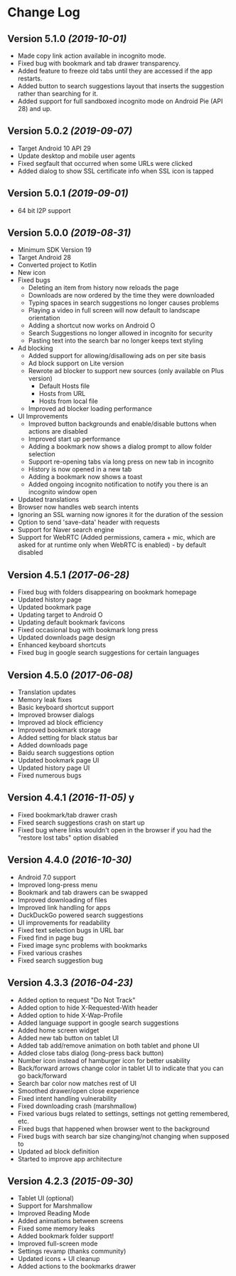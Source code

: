 Change Log
==========

Version 5.1.0 *(2019-10-01)*
----------------------------
- Made copy link action available in incognito mode.
- Fixed bug with bookmark and tab drawer transparency.
- Added feature to freeze old tabs until they are accessed if the app restarts.
- Added button to search suggestions layout that inserts the suggestion rather than searching for it.
- Added support for full sandboxed incognito mode on Android Pie (API 28) and up.

Version 5.0.2 *(2019-09-07)*
----------------------------
- Target Android 10 API 29
- Update desktop and mobile user agents
- Fixed segfault that occurred when some URLs were clicked
- Added dialog to show SSL certificate info when SSL icon is tapped

Version 5.0.1 *(2019-09-01)*
----------------------------
- 64 bit I2P support

Version 5.0.0 *(2019-08-31)*
----------------------------
- Minimum SDK Version 19
- Target Android 28
- Converted project to Kotlin
- New icon
- Fixed bugs
    - Deleting an item from history now reloads the page
    - Downloads are now ordered by the time they were downloaded
    - Typing spaces in search suggestions no longer causes problems
    - Playing a video in full screen will now default to landscape orientation
    - Adding a shortcut now works on Android O
    - Search Suggestions no longer allowed in incognito for security
    - Pasting text into the search bar no longer keeps text styling
- Ad blocking
    - Added support for allowing/disallowing ads on per site basis
    - Ad block support on Lite version
    - Rewrote ad blocker to support new sources (only available on Plus version)
        - Default Hosts file
        - Hosts from URL
        - Hosts from local file
    - Improved ad blocker loading performance
- UI Improvements
    - Improved button backgrounds and enable/disable buttons when actions are disabled
    - Improved start up performance
    - Adding a bookmark now shows a dialog prompt to allow folder selection
    - Support re-opening tabs via long press on new tab in incognito
    - History is now opened in a new tab
    - Adding a bookmark now shows a toast
    - Added ongoing incognito notification to notify you there is an incognito window open
- Updated translations
- Browser now handles web search intents
- Ignoring an SSL warning now ignores it for the duration of the session
- Option to send 'save-data' header with requests
- Support for Naver search engine
- Support for WebRTC (Added permissions, camera + mic, which are asked for at runtime only when WebRTC is enabled) - by default disabled

Version 4.5.1 *(2017-06-28)*
----------------------------
- Fixed bug with folders disappearing on bookmark homepage
- Updated history page
- Updated bookmark page
- Updating target to Android O
- Updating default bookmark favicons
- Fixed occasional bug with bookmark long press
- Updated downloads page design
- Enhanced keyboard shortcuts
- Fixed bug in google search suggestions for certain languages

Version 4.5.0 *(2017-06-08)*
----------------------------
- Translation updates
- Memory leak fixes
- Basic keyboard shortcut support
- Improved browser dialogs
- Improved ad block efficiency
- Improved bookmark storage
- Added setting for black status bar
- Added downloads page
- Baidu search suggestions option
- Updated bookmark page UI
- Updated history page UI
- Fixed numerous bugs

Version 4.4.1 *(2016-11-05)* y
----------------------------
- Fixed bookmark/tab drawer crash
- Fixed search suggestions crash on start up
- Fixed bug where links wouldn't open in the browser if you had the "restore lost tabs" option disabled

Version 4.4.0 *(2016-10-30)*
----------------------------
- Android 7.0 support
- Improved long-press menu
- Bookmark and tab drawers can be swapped
- Improved downloading of files
- Improved link handling for apps
- DuckDuckGo powered search suggestions
- UI improvements for readability
- Fixed text selection bugs in URL bar
- Fixed find in page bug
- Fixed image sync problems with bookmarks
- Fixed various crashes
- Fixed search suggestion bug


Version 4.3.3 *(2016-04-23)*
----------------------------
- Added option to request "Do Not Track"
- Added option to hide X-Requested-With header
- Added option to hide X-Wap-Profile
- Added language support in google search suggestions
- Added home screen widget
- Added new tab button on tablet UI
- Added tab add/remove animation on both tablet and phone UI
- Added close tabs dialog (long-press back button)
- Number icon instead of hamburger icon for better usability
- Back/forward arrows change color in tablet UI to indicate that you can go back/forward
- Search bar color now matches rest of UI
- Smoothed drawer/open close experience
- Fixed intent handling vulnerability
- Fixed downloading crash (marshmallow)
- Fixed various bugs related to settings, settings not getting remembered, etc.
- Fixed bugs that happened when browser went to the background
- Fixed bugs with search bar size changing/not changing when supposed to
- Updated ad block definition
- Started to improve app architecture

Version 4.2.3 *(2015-09-30)*
----------------------------
- Tablet UI (optional)
- Support for Marshmallow
- Improved Reading Mode
- Added animations between screens
- Fixed some memory leaks
- Added bookmark folder support!
- Improved full-screen mode
- Settings revamp (thanks community)
- Updated icons + UI cleanup
- Added actions to the bookmarks drawer

